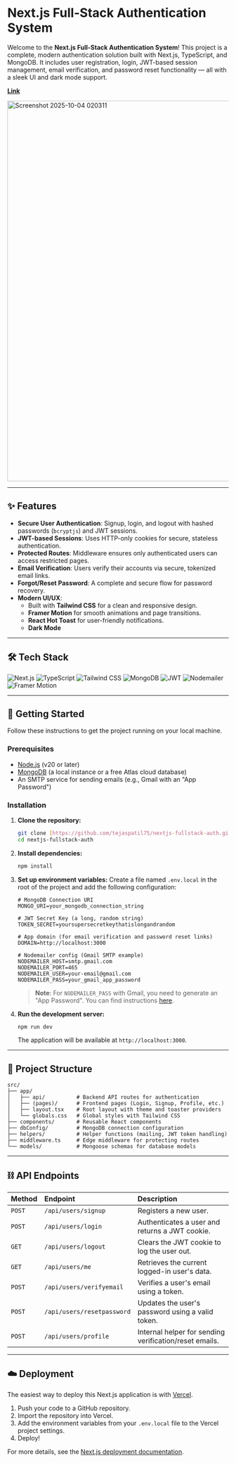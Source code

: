 # Next.js Full-Stack Authentication System

Welcome to the **Next.js Full-Stack Authentication System**! This project is a complete, modern authentication solution built with Next.js, TypeScript, and MongoDB. It includes user registration, login, JWT-based session management, email verification, and password reset functionality — all with a sleek UI and dark mode support.

**[Link](https://nextjs-fullstack-auth-six.vercel.app/)**

<img width="1920" height="866" alt="Screenshot 2025-10-04 020311" src="https://github.com/user-attachments/assets/c19a2c12-453f-490e-872c-765272c4e06c" />


---

## ✨ Features

- **Secure User Authentication**: Signup, login, and logout with hashed passwords (`bcryptjs`) and JWT sessions.
- **JWT-based Sessions**: Uses HTTP-only cookies for secure, stateless authentication.
- **Protected Routes**: Middleware ensures only authenticated users can access restricted pages.
- **Email Verification**: Users verify their accounts via secure, tokenized email links.
- **Forgot/Reset Password**: A complete and secure flow for password recovery.
- **Modern UI/UX**:
  - Built with **Tailwind CSS** for a clean and responsive design.
  - **Framer Motion** for smooth animations and page transitions.
  - **React Hot Toast** for user-friendly notifications.
  - **Dark Mode**

---

## 🛠️ Tech Stack

![Next.js](https://img.shields.io/badge/Next.js-000000?style=for-the-badge&logo=nextdotjs&logoColor=white)
![TypeScript](https://img.shields.io/badge/TypeScript-3178C6?style=for-the-badge&logo=typescript&logoColor=white)
![Tailwind CSS](https://img.shields.io/badge/Tailwind_CSS-06B6D4?style=for-the-badge&logo=tailwindcss&logoColor=white)
![MongoDB](https://img.shields.io/badge/MongoDB-47A248?style=for-the-badge&logo=mongodb&logoColor=white)
![JWT](https://img.shields.io/badge/JWT-000000?style=for-the-badge&logo=jsonwebtokens&logoColor=white)
![Nodemailer](https://img.shields.io/badge/Nodemailer-22B573?style=for-the-badge&logo=nodemailer&logoColor=white)
![Framer Motion](https://img.shields.io/badge/Framer_Motion-0055FF?style=for-the-badge&logo=framer&logoColor=white)

---

## 🚀 Getting Started

Follow these instructions to get the project running on your local machine.

### Prerequisites

- [Node.js](https://nodejs.org/) (v20 or later)
- [MongoDB](https://www.mongodb.com/) (a local instance or a free Atlas cloud database)
- An SMTP service for sending emails (e.g., Gmail with an "App Password")

### Installation

1.  **Clone the repository:**
    ```bash
    git clone [https://github.com/tejaspatil75/nextjs-fullstack-auth.git](https://github.com/tejaspatil75/nextjs-fullstack-auth.git)
    cd nextjs-fullstack-auth
    ```

2.  **Install dependencies:**
    ```bash
    npm install
    ```

3.  **Set up environment variables:**
    Create a file named `.env.local` in the root of the project and add the following configuration:
    ```env
    # MongoDB Connection URI
    MONGO_URI=your_mongodb_connection_string

    # JWT Secret Key (a long, random string)
    TOKEN_SECRET=yoursupersecretkeythatislongandrandom

    # App domain (for email verification and password reset links)
    DOMAIN=http://localhost:3000

    # Nodemailer config (Gmail SMTP example)
    NODEMAILER_HOST=smtp.gmail.com
    NODEMAILER_PORT=465
    NODEMAILER_USER=your-email@gmail.com
    NODEMAILER_PASS=your_gmail_app_password
    ```
    > **Note**: For `NODEMAILER_PASS` with Gmail, you need to generate an "App Password". You can find instructions [here](https://support.google.com/accounts/answer/185833).

4.  **Run the development server:**
    ```bash
    npm run dev
    ```
    The application will be available at `http://localhost:3000`.

---

## 📁 Project Structure

```
src/
├── app/
│   ├── api/          # Backend API routes for authentication
│   ├── (pages)/      # Frontend pages (Login, Signup, Profile, etc.)
│   ├── layout.tsx    # Root layout with theme and toaster providers
│   └── globals.css   # Global styles with Tailwind CSS
├── components/       # Reusable React components
├── dbConfig/         # MongoDB connection configuration
├── helpers/          # Helper functions (mailing, JWT token handling)
├── middleware.ts     # Edge middleware for protecting routes
└── models/           # Mongoose schemas for database models
```

---

## ⛓️ API Endpoints

| Method | Endpoint                    | Description                                         |
| :----- | :-------------------------- | :-------------------------------------------------- |
| `POST` | `/api/users/signup`         | Registers a new user.                               |
| `POST` | `/api/users/login`          | Authenticates a user and returns a JWT cookie.      |
| `GET`  | `/api/users/logout`         | Clears the JWT cookie to log the user out.          |
| `GET`  | `/api/users/me`             | Retrieves the current logged-in user's data.        |
| `POST` | `/api/users/verifyemail`    | Verifies a user's email using a token.              |
| `POST` | `/api/users/resetpassword`  | Updates the user's password using a valid token.    |
| `POST` | `/api/users/profile`        | Internal helper for sending verification/reset emails. |

---

## ☁️ Deployment

The easiest way to deploy this Next.js application is with [Vercel](https://vercel.com/).

1.  Push your code to a GitHub repository.
2.  Import the repository into Vercel.
3.  Add the environment variables from your `.env.local` file to the Vercel project settings.
4.  Deploy!

For more details, see the [Next.js deployment documentation](https://nextjs.org/docs/app/building-your-application/deploying).
